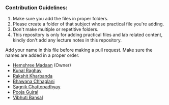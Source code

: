 ### Contribution Guidelines:

1. Make sure you add the files in proper folders. 
2. Please create a folder of that subject whose practical file you're adding.
3. Don't make multiple or repetitive folders. 
4. This repository is only for adding practical files and lab related content, kindly don't add any lecture notes in this repository.


Add your name in this file before making a pull request. Make sure the names are added in a proper order.

+ [Hemshree Madaan](https://github.com/Hemshree) (Owner)
+ [Kunal Raghav](https://github.com/KunalRaghav)
+ [Rakshit Kharbanda ](https://github.com/RakshitKharbanda)
+ [Bhawana Chhaglani](https://github.com/bhawana1999)
+ [Sagnik Chattopadhyay](https://github.com/sagnik20/)
+ [Pooja Gujral](https://github.com/poojagujral)
+ [Vibhuti Bansal](https://github.com/VibhutiBansal-11)